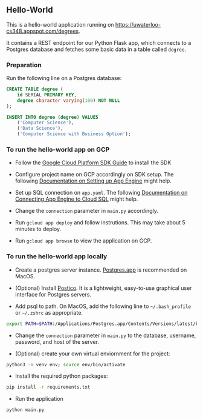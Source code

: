 ## Hello-World

This is a hello-world application running on https://uwaterloo-cs348.appspot.com/degrees.

It contains a REST endpoint for our Python Flask app, which connects to a Postgres database and fetches some basic data in a table called `degree`.

### Preparation

Run the following line on a Postgres database:
```sql
CREATE TABLE degree (
    id SERIAL PRIMARY KEY,
    degree character varying(100) NOT NULL
);

INSERT INTO degree (degree) VALUES
    ('Computer Science'),
    ('Data Science'),
    ('Computer Science with Business Option');
```

### To run the hello-world app on GCP

- Follow the [Google Cloud Platform SDK Guide](https://cloud.google.com/sdk/docs/#install_the_latest_cloud_sdk_version) to install the SDK 

- Configure project name on GCP accordingly on SDK setup. The following [Documentation on Setting up App Engine](https://cloud.google.com/appengine/docs/flexible/python/quickstart) might help.

- Set up SQL connection on `app.yaml`. The following [Documentation on Connecting App Engine to Cloud SQL](https://cloud.google.com/sql/docs/postgres/connect-app-engine?fbclid=IwAR0LBNb_DexKhsCqh4ycqH1Zl5CF2b-1re4rOSrIT3EwWqGLkWvW7htAn7E#configuring) might help.

- Change the `connection` parameter in `main.py` accordingly.

- Run `gcloud app deploy` and follow instrutions. This may take about 5 minutes to deploy.

- Run `gcloud app browse` to view the application on GCP.


### To run the hello-world app locally

- Create a postgres server instance. [Postgres.app](https://postgresapp.com/) is recommended on MacOS.

- (Optional) Install [Postico](https://eggerapps.at/postico/). It is a lightweight, easy-to-use graphical user interface for Postgres servers.

- Add psql to path. On MacOS, add the following line to `~/.bash_profile` or `~/.zshrc` as appropriate.
```bash
export PATH=$PATH:/Applications/Postgres.app/Contents/Versions/latest/bin
```

- Change the `connection` parameter in `main.py` to the database, username, password, and host of the server.

- (Optional) create your own virtual enviornment for the project:
```bash
python3 -m venv env; source env/bin/activate
```

- Install the required python packages:
```bash
pip install -r requirements.txt
```

- Run the application 
```bash
python main.py
```

